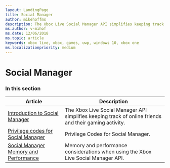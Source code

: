 ```yaml
---
layout: LandingPage
title: Social Manager
author: mikehoffms
description: The Xbox Live Social Manager API simplifies keeping track of online friends and their gaming activity.
ms.author: v-mihof
ms.date: 12/06/2018
ms.topic: article
keywords: xbox live, xbox, games, uwp, windows 10, xbox one
ms.localizationpriority: medium
---
```


# Social Manager


### In this section

| Article | Description |
|---------|-------------|
| [Introduction to Social Manager](intro-to-social-manager.md) | The Xbox Live Social Manager API simplifies keeping track of online friends and their gaming activity. |
| [Privilege codes for Social Manager](../features/social/friends-list/social-manager/privilege-codes.md) | Privilege Codes for Social Manager. |
| [Social Manager Memory and Performance](social-manager-memory-and-performance-overview.md) | Memory and performance considerations when using the Xbox Live Social Manager API. |
